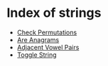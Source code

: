 # Index of strings

* [Check Permutations](https://github.com/prabhupant/python-ds/blob/master/data_structures/strings/check_permutations.py)
* [Are Anagrams](https://github.com/prabhupant/python-ds/blob/master/data_structures/strings/are_anagrams.py)
* [Adjacent Vowel Pairs](https://github.com/prabhupant/python-ds/blob/master/data_structures/strings/adjacent_vowel_pairs.py)
* [Toggle String](https://github.com/prabhupant/python-ds/blob/master/data_structures/strings/toggle_string.py)